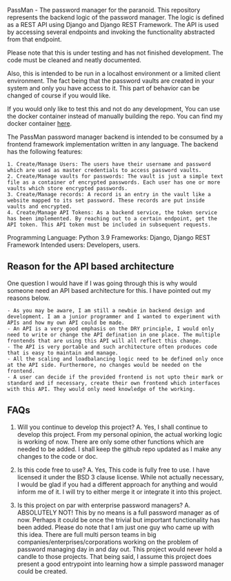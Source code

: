 PassMan - The password manager for the paranoid. 
This repository represents the backend logic of the password manager. The logic is defined as a REST API using Django and Django REST Framework.
The API is used by accessing several endpoints and invoking the functionality abstracted from that endpoint.

Please note that this is under testing and has not finished development. The code must be cleaned and neatly documented.

Also, this is intended to be run in a localhost environment or a limited client environment. The fact being that the password vaults are created in your system and only you have access to it.
This part of behavior can be changed of course if you would like.

If you would only like to test this and not do any development, You can use the docker container instead of manually building the repo.
You can find my docker container [here](https://hub.docker.com/repository/docker/sharanvarma0/passman-backend).

The PassMan password manager backend is intended to be consumed by a frontend framework implementation written in any language. The backend has the following features:
    
    1. Create/Manage Users: The users have their username and password which are used as master credentials to access password vaults.
    2. Create/Manage vaults for passwords: The vault is just a simple text file as a container of encrypted passwords. Each user has one or more vaults which store encrypted passwords. 
    3. Create/Manage records: A record is an entry in the vault like a website mapped to its set password. These records are put inside vaults and encrypted.
    4. Create/Manage API Tokens: As a backend service, the token service has been implemented. By reaching out to a certain endpoint, get the API token. This API token must be included in subsequent requests.

Programming Language: Python 3.9
Frameworks: Django, Django REST Framework
Intended users: Developers, users.

Reason for the API based architecture
-------------------------------------
One question I would have if I was going through this is why would someone need an API based architecture for this. I have pointed out my reasons below.
    
    - As you may be aware, I am still a newbie in backend design and development. I am a junior programmer and I wanted to experiment with APIs and how my own API could be made.
    - An API is a very good emphasis on the DRY principle, I would only need to write or change the API defination in one place. The multiple frontends that are using this API will all reflect this change.
    - The API is very portable and such architecture often produces code that is easy to maintain and manage. 
    - All the scaling and loadbalancing logic need to be defined only once at the API side. Furthermore, no changes would be needed on the frontend.
    - A user can decide if the provided frontend is not upto their mark or standard and if necessary, create their own frontend which interfaces with this API. They would only need knowledge of the working.

FAQs
----
1. Will you continue to develop this project?
A. Yes, I shall continue to develop this project. From my personal opinion, the actual working logic is working of now. There are only some other functions which are needed to be added. I shall keep the
github repo updated as I make any changes to the code or doc.

2. Is this code free to use?
A. Yes, This code is fully free to use. I have licensed it under the BSD 3 clause license. While not actually necessary, I would be glad if you had a different approach for anything and would inform me of it.
I will try to either merge it or integrate it into this project.

3. Is this project on par with enterprise password managers?
A. ABSOLUTELY NOT! This by no means is a full password manager as of now. Perhaps it could be once the trivial but important functionality has been added. Please do note that I am just one guy who came up
with this idea. There are full multi person teams in big companies/enterprises/corporations working on the problem of password managing day in and day out. This project would never hold a candle to those
projects. That being said, I assume this project does present a good entrypoint into learning how a simple password manager could be created.
